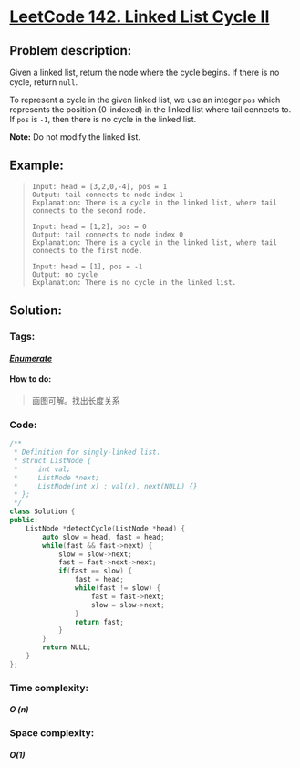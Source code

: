 # [LeetCode 142. Linked List Cycle II](<https://leetcode.com/problems/linked-list-cycle-ii/>) 

## Problem description:

Given a linked list, return the node where the cycle begins. If there is no cycle, return `null`.

To represent a cycle in the given linked list, we use an integer `pos` which represents the position (0-indexed) in the linked list where tail connects to. If `pos` is `-1`, then there is no cycle in the linked list.

**Note:** Do not modify the linked list.

## Example:

>```
>Input: head = [3,2,0,-4], pos = 1
>Output: tail connects to node index 1
>Explanation: There is a cycle in the linked list, where tail connects to the second node.
>
>Input: head = [1,2], pos = 0
>Output: tail connects to node index 0
>Explanation: There is a cycle in the linked list, where tail connects to the first node.
>
>Input: head = [1], pos = -1
>Output: no cycle
>Explanation: There is no cycle in the linked list.
>```

## Solution:

### Tags:

#### *[Enumerate](https://github.com/yang-233/Algorithm-note/tree/master/Enumerate)* 

#### How to do:

> 画图可解。找出长度关系

### Code:

```c++
/**
 * Definition for singly-linked list.
 * struct ListNode {
 *     int val;
 *     ListNode *next;
 *     ListNode(int x) : val(x), next(NULL) {}
 * };
 */
class Solution {
public:
    ListNode *detectCycle(ListNode *head) {
        auto slow = head, fast = head;
        while(fast && fast->next) {
            slow = slow->next;
            fast = fast->next->next;
            if(fast == slow) {
                fast = head;
                while(fast != slow) {
                    fast = fast->next;
                    slow = slow->next;
                }
                return fast;
            }
        }
        return NULL;
    }
};
```

### Time complexity:

#### *O (n)*

### Space complexity:

#### *O(1)*

